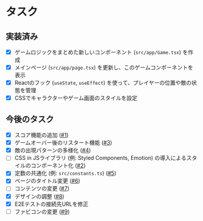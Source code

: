 # タスク

## 実装済み

- [x] ゲームロジックをまとめた新しいコンポーネント (`src/app/Game.tsx`) を作成
- [x] メインページ (`src/app/page.tsx`) を更新し、このゲームコンポーネントを表示
- [x] Reactのフック (`useState`, `useEffect`) を使って、プレイヤーの位置や敵の状態を管理
- [x] CSSでキャラクターやゲーム画面のスタイルを設定

## 今後のタスク

- [x] スコア機能の追加 ([#1](https://github.com/daring-board/action-game/issues/1))
- [x] ゲームオーバー後のリスタート機能 ([#3](https://github.com/daring-board/action-game/issues/3))
- [x] 敵の出現パターンの多様化 ([#4](https://github.com/daring-board/action-game/issues/4))
- [ ] CSS in JSライブラリ (例: Styled Components, Emotion) の導入によるスタイルのコンポーネント化 ([#2](https://github.com/daring-board/action-game/issues/2))
- [x] 定数の共通化 (例: `src/constants.ts`) ([#5](https://github.com/daring-board/action-game/issues/5))
- [x] ページのタイトル変更 ([#6](https://github.com/daring-board/action-game/issues/6))
- [ ] コンテンツの変更 ([#7](https://github.com/daring-board/action-game/issues/7))
- [x] デザインの調整 ([#8](https://github.com/daring-board/action-game/issues/8))
- [x] E2Eテストの接続先URLを修正
- [ ] ファビコンの変更 ([#9](https://github.com/daring-board/action-game/issues/9))